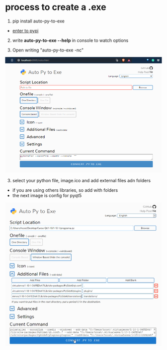 
# process to create a .exe

1. pip install auto-py-to-exe

* [enter to pypi](https://pypi.org/project/auto-py-to-exe/) 
  
2. write **auto-py-to-exe --help** in console to watch options

3. Open writing "auto-py-to-exe -nc"

<div align="center">
<img src="./img/auto-py-to-exe.png">
</div>


3. select your python file, image.ico and add external files adn folders

* if you are using others libraries, so add with folders
* the next image is config for pyqt5

<div align="center">
<img src="./img/config_auto_py_to_exe.png">
</div>